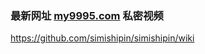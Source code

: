 ### 最新网址 [my9995.com](http://www.my9995.com/?simishipin) 私密视频

https://github.com/simishipin/simishipin/wiki
